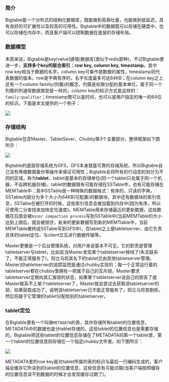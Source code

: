 ### 简介
Bigtable是一个分布式的结构化数据库，既能做到高吞吐量，也能做到低延迟，具有良好的可扩展性以及较高的可用性。Bigtable中的数据既可以存储在硬盘中，也可以存储在内存中，而且客户端可以控制数据在底层的存储布局。

### 数据模型
本质来说，Bigtable是key/value(键值)数据库(类似于redis那种)，不过Bigtable更进一步，**支持多个key的联合索引：row key, column key, timestamp**。其中row key相当于数据的名字，column key可看作是数据的属性，timestamp则代表数据的版本。row是字典有序的，名字长度最多可达64KB；在column key之上还有一个column familiy(列簇)的概念，列簇是权限分配的基本单位，属于同一个列簇的列通常数据类型是一样的，column key的标识方式是这样的：`family:qualifier`；timestamp既可以是时间，也可以是用户指定的唯一的64位的标识。下面是本文提供的一个例子：

<img src="https://github.com/zxhcodes/distributed-computing-course/blob/master/2_storage/imgs/bigtable_datamodel.png"/>

### 存储结构
Bigtable包含Master、TabletSever、Chubby等3个主要部分，整体框架如下图所示：

<img src="https://github.com/zxhcodes/distributed-computing-course/blob/master/2_storage/imgs/bigtable_structure.png"/>

Bigtable的底层存储系统为GFS，GFS本身就是可靠的存储系统，所以Bigtable自己没有再做数据备份等操作来保证可用性；Bigtable会将所有的行动态的划分为不同的区域，称为**tablet**，tablet是基本的存储单位(同一个tablet只会属于同一个机器，不会跨机器存储)，tablet的数据既有可能存储在SSTable中，也有可能存储在MEMTable中：其中SSTable是一种特殊的数据格式：有序的、只读的字典，SSTable内部分为多个大小为64KB(可配置)的数据块，其中还有数据块的索引信息，SSTable在被打开的时候，这些索引信息会被加载到内存中(因为有序，所以可使用二分查找来加快定位速度)。MEMTable用来存储最近的更新数据，这些数据在后面会被`minor compaction process`写到SSTable中(当前MEMTable的大小达到上限后，就会被锁住，新来的更新数据写到新的MEMTtable中，当前MEMTable被转成SSTable写到GFS中)，在tablet之上是tabletserver，由它负责具体的tablet定位、与client交互进行数据传输等。

Master更像是一个后台管理系统，对用户来说基本不可见，它的职责是管理tabletserver与tablet，比如说当Master发现某个tabletserver掉线了(失去联系了，不能正常服务了)，则立马将其名下的tablet交由其他tabletserver管理。Master对tabletserver的追踪监控是通过chubby实现的：每一个正常运行着的tabletserver都在chubby里拥有一把属于自己的互斥锁，Master要求tabletserver定期向其汇报锁的状态，如果某个tabletserver说自己的锁丢了或Master联系不上某个tabletserver了，Master就会尝试去获取该tabletserver的锁，如果获取成功了，说明该tabletserver已不能正常服务了，则立马将其剔除，然后将属于它管理的tablet分配给别的tabletserver。

### tablet定位
在Bigtable里有一个叫做`METADATA`的表，其中存储所有tablet的位置信息，METADATA中的数据也是分tablet存储的，这些tablet的位置信息也是需要存储的，Bigtable把这些tablet的位置信息存储在了METADATA的第一个tablet里，第一个tablet的位置信息则存储在一个指定chubby文件里。如下图所示：

<img src="https://github.com/zxhcodes/distributed-computing-course/blob/master/2_storage/imgs/tablet_location.png"/>

METADATA里的row key是对tablet所属的表的标识与最后一行编码生成的，客户端会缓存它所读到的tablet的位置信息，这些信息有可能过期(当客户端按照缓存的位置信息读不到数据的时候才会发现缓存过期了)。
